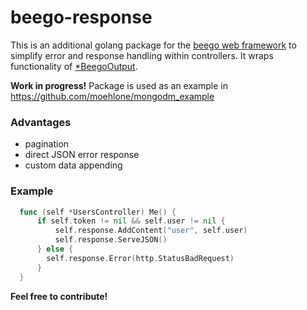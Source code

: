 # beego-response
This is an additional golang package for the [beego web framework](https://github.com/astaxie/beego) to simplify error and response handling within controllers. It wraps functionality of [*BeegoOutput](https://github.com/astaxie/beego/blob/master/context/output.go).

**Work in progress!**
Package is used as an example in https://github.com/moehlone/mongodm_example

### Advantages
- pagination
- direct JSON error response
- custom data appending

### Example
```go
  func (self *UsersController) Me() {
	  if self.token != nil && self.user != nil {
		  self.response.AddContent("user", self.user)
		  self.response.ServeJSON()
	  } else {
	    self.response.Error(http.StatusBadRequest)
	  }
  }
```
**Feel free to contribute!**
